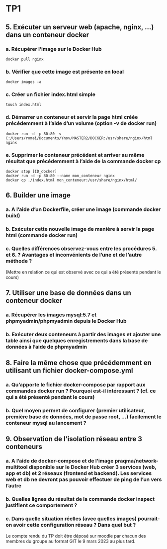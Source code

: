 <h1>TP1</h1>

<h2>5. Exécuter un serveur web (apache, nginx, …) dans un conteneur docker</h2>
   <h3>a. Récupérer l’image sur le Docker Hub</h3>
        <code>docker pull nginx</code>
    <h3>b. Vérifier que cette image est présente en local</h3>
        <code>docker images -a</code>
    <h3>c. Créer un fichier index.html simple</h3>
        <code>touch index.html</code>
    <h3>d. Démarrer un conteneur et servir la page html créée précédemment à l’aide d’un volume (option -v de docker run)</h3>
        <code>docker run -d -p 80:80 -v C:/Users/romai/Documents/Ynov/MASTER2/DOCKER:/usr/share/nginx/html nginx</code>
    <h3>e. Supprimer le conteneur précédent et arriver au même résultat que
précédemment à l’aide de la commande docker cp</h3>
        <code>docker stop [ID_docker]</code><br>
        <code>docker run -d -p 80:80 --name mon_conteneur nginx</code><br>
        <code>docker cp ./index.html mon_conteneur:/usr/share/nginx/html/</code>

<h2>6. Builder une image</h2>
    <h3>a. A l’aide d’un Dockerfile, créer une image (commande docker build)</h3>
    <h3>b. Exécuter cette nouvelle image de manière à servir la page html (commande docker run)</h3>
<h3>c. Quelles différences observez-vous entre les procédures 5. et 6. ? Avantages et inconvénients de l’une et de l’autre méthode ?</h3> (Mettre en relation ce qui est observé avec ce qui a été présenté pendant le cours)

<h2>7. Utiliser une base de données dans un conteneur docker</h2>
<h3>a. Récupérer les images mysql:5.7 et phpmyadmin/phpmyadmin depuis le
Docker Hub</h3>
<h3>b. Exécuter deux conteneurs à partir des images et ajouter une table ainsi que quelques enregistrements dans la base de données à l’aide de phpmyadmin</h3>

<h2>8. Faire la même chose que précédemment en utilisant un fichier
docker-compose.yml </h2>
<h3>a. Qu’apporte le fichier docker-compose par rapport aux commandes docker run
? Pourquoi est-il intéressant ? (cf. ce qui a été présenté pendant le cours)</h3>
<h3>b. Quel moyen permet de configurer (premier utilisateur, première base de
données, mot de passe root, …) facilement le conteneur mysql au lancement ?</h3>

<h2>9. Observation de l’isolation réseau entre 3 conteneurs</h2>
<h3>a. A l’aide de docker-compose et de l’image praqma/network-multitool
disponible sur le Docker Hub créer 3 services (web, app et db) et 2 réseaux
(frontend et backend).
Les services web et db ne devront pas pouvoir effectuer de ping de l’un vers
l’autre</h3>
<h3>b. Quelles lignes du résultat de la commande docker inspect justifient ce
comportement ?</h3>
<h3>c. Dans quelle situation réelles (avec quelles images) pourrait-on avoir cette configuration réseau ? Dans quel but ?</h3>


Le compte rendu du TP doit être déposé sur moodle par chacun des membres du
groupe au format GIT le 9 mars 2023 au plus tard.